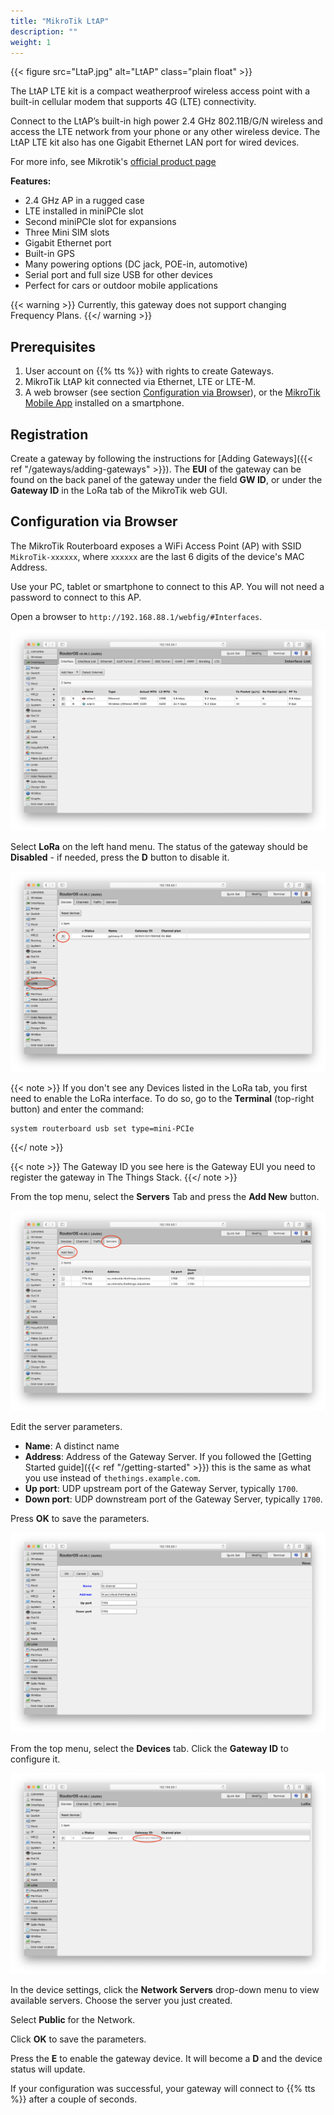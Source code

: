 ```yaml
---
title: "MikroTik LtAP"
description: ""
weight: 1
---
```


{{< figure src="LtaP.jpg" alt="LtAP" class="plain float" >}}

The LtAP LTE kit is a compact weatherproof wireless access point with a built-in cellular modem that supports 4G (LTE) connectivity.

Connect to the LtAP’s built-in high power 2.4 GHz 802.11B/G/N wireless and access the LTE network from your phone or any other wireless device. The LtAP LTE kit also has one Gigabit Ethernet LAN port for wired devices.

<!--more-->

For more info, see Mikrotik's [official product page](https://mikrotik.com/product/ltap_lte_kit)

**Features:**

* 2.4 GHz AP in a rugged case
* LTE installed in miniPCIe slot
* Second miniPCIe slot for expansions
* Three Mini SIM slots
* Gigabit Ethernet port
* Built-in GPS
* Many powering options (DC jack, POE-in, automotive)
* Serial port and full size USB for other devices
* Perfect for cars or outdoor mobile applications

{{< warning >}} Currently, this gateway does not support changing Frequency Plans. {{</ warning >}}

## Prerequisites

1. User account on {{% tts %}} with rights to create Gateways.
2. MikroTik LtAP kit connected via Ethernet, LTE or LTE-M.
3. A web browser (see section [Configuration via Browser](#configuration-via-browser)), or the [MikroTik Mobile App](https://mikrotik.com/mobile_app) installed on a smartphone.

## Registration

Create a gateway by following the instructions for [Adding Gateways]({{< ref "/gateways/adding-gateways" >}}). The **EUI** of the gateway can be found on the back panel of the gateway under the field **GW ID**, or under the **Gateway ID** in the LoRa tab of the MikroTik web GUI.

## Configuration via Browser

The MikroTik Routerboard exposes a WiFi Access Point (AP) with SSID `MikroTik-xxxxxx`, where `xxxxxx` are the last 6 digits of the device's MAC Address.

Use your PC, tablet or smartphone to connect to this AP. You will not need a password to connect to this AP.

Open a browser to `http://192.168.88.1/webfig/#Interfaces`.

![MikroTik-portal.png](portal.png)

Select **LoRa** on the left hand menu. The status of the gateway should be **Disabled** - if needed, press the **D** button to disable it.

![MikroTik-portal-lora.png](portal-lora.png)

{{< note >}}
If you don't see any Devices listed in the LoRa tab, you first need to enable the LoRa interface. To do so, go to the **Terminal** (top-right button) and enter the command:
```
system routerboard usb set type=mini-PCIe
```
{{</ note >}}

{{< note >}}
The Gateway ID you see here is the Gateway EUI you need to register the gateway in The Things Stack.
{{</ note >}}

From the top menu, select the **Servers** Tab and press the **Add New** button.

![MikroTik-server](servers.png)

Edit the server parameters.

- **Name**: A distinct name 
- **Address**: Address of the Gateway Server. If you followed the [Getting Started guide]({{< ref "/getting-started" >}}) this is the same as what you use instead of `thethings.example.com`.
- **Up port**: UDP upstream port of the Gateway Server, typically `1700`.
- **Down port**: UDP downstream port of the Gateway Server, typically `1700`.

Press **OK** to save the parameters.

![MikroTik-paramters](parameters.png)

From the top menu, select the **Devices** tab. Click the **Gateway ID** to configure it.

![MikroTik-Devices](portal-lora-disable.png)

In the device settings, click the **Network Servers** drop-down menu to view available servers. Choose the server you just created.

Select **Public** for the Network.

Click **OK** to save the parameters.

Press the **E** to enable the gateway device. It will become a **D** and the device status will update.

If your configuration was successful, your gateway will connect to {{% tts %}} after a couple of seconds.
